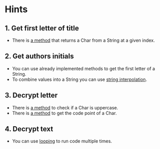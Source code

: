 # Hints

## 1. Get first letter of title

- There is [a method][index] that returns a Char from a String at a given index.

## 2. Get authors initials

- You can use already implemented methods to get the first letter of a String.
- To combine values into a String you can use [string interpolation][string-interpolation].

## 3. Decrypt letter

- There is [a method][uppercase] to check if a Char is uppercase.
- There is [a method][ord] to get the code point of a Char.

## 4. Decrypt text

- You can use [looping][while] to run code multiple times.

[index]: https://crystal-lang.org/api/latest/String.html#%5B%5D%28index%3AInt%29%3AChar-instance-method
[string-interpolation]: https://crystal-lang.org/reference/latest/syntax_and_semantics/literals/string.html#interpolation
[uppercase]: https://crystal-lang.org/api/latest/Char.html#uppercase%3F%3ABool-instance-method
[ord]: https://crystal-lang.org/api/latest/Char.html#ord%3AInt32-instance-method
[while]: https://crystal-lang.org/reference/latest/syntax_and_semantics/while.html
